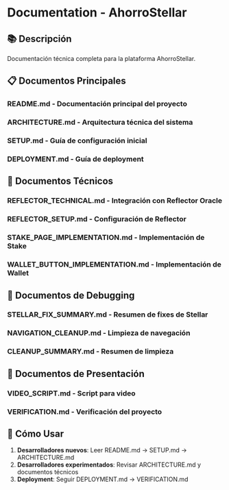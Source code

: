 # Documentation - AhorroStellar

## 📚 Descripción
Documentación técnica completa para la plataforma AhorroStellar.

## 📋 Documentos Principales

### **README.md** - Documentación principal del proyecto
### **ARCHITECTURE.md** - Arquitectura técnica del sistema  
### **SETUP.md** - Guía de configuración inicial
### **DEPLOYMENT.md** - Guía de deployment

## 🔧 Documentos Técnicos

### **REFLECTOR_TECHNICAL.md** - Integración con Reflector Oracle
### **REFLECTOR_SETUP.md** - Configuración de Reflector
### **STAKE_PAGE_IMPLEMENTATION.md** - Implementación de Stake
### **WALLET_BUTTON_IMPLEMENTATION.md** - Implementación de Wallet

## 🐛 Documentos de Debugging

### **STELLAR_FIX_SUMMARY.md** - Resumen de fixes de Stellar
### **NAVIGATION_CLEANUP.md** - Limpieza de navegación
### **CLEANUP_SUMMARY.md** - Resumen de limpieza

## 🎥 Documentos de Presentación

### **VIDEO_SCRIPT.md** - Script para video
### **VERIFICATION.md** - Verificación del proyecto

## 🚀 Cómo Usar

1. **Desarrolladores nuevos**: Leer README.md → SETUP.md → ARCHITECTURE.md
2. **Desarrolladores experimentados**: Revisar ARCHITECTURE.md y documentos técnicos
3. **Deployment**: Seguir DEPLOYMENT.md → VERIFICATION.md